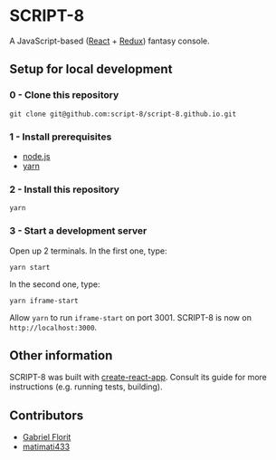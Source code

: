 # SCRIPT-8
A JavaScript-based ([React](https://reactjs.org/) + [Redux](https://redux.js.org/)) fantasy console.

## Setup for local development

### 0 - Clone this repository

`git clone git@github.com:script-8/script-8.github.io.git`

### 1 - Install prerequisites

- [node.js](nodejs.org)
- [yarn](https://yarnpkg.com/en/)

### 2 - Install this repository

`yarn`

### 3 - Start a development server
Open up 2 terminals.
In the first one, type:

```
yarn start
```

In the second one, type:

```
yarn iframe-start
````

Allow `yarn` to run `iframe-start` on port 3001.
SCRIPT-8 is now on `http://localhost:3000`.

## Other information

SCRIPT-8 was built with [create-react-app](https://github.com/facebook/create-react-app). Consult its guide for more instructions (e.g. running tests, building).

## Contributors

- [Gabriel Florit](https://github.com/gabrielflorit)
- [matimati433](https://github.com/matimati433)
